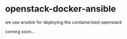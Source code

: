 # openstack-docker-ansible
we use ansible for deploying the containerized openstack

coming soon...
